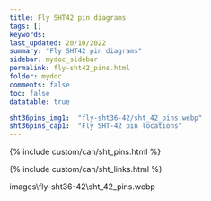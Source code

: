 ```yaml
---
title: Fly SHT42 pin diagrams
tags: []
keywords: 
last_updated: 20/10/2022
summary: "Fly SHT42 pin diagrams"
sidebar: mydoc_sidebar
permalink: fly-sht42_pins.html
folder: mydoc
comments: false
toc: false
datatable: true

sht36pins_img1:  "fly-sht36-42/sht_42_pins.webp"
sht36pins_cap1:  "Fly SHT-42 pin locations" 
---
```


{% include custom/can/sht_pins.html %}

{% include custom/can/sht_links.html %}

images\fly-sht36-42\sht_42_pins.webp
